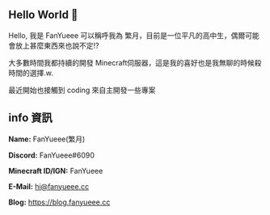 ## Hello World 👋
Hello, 我是 FanYueee 可以稱呼我為 繁月，目前是一位平凡的高中生，偶爾可能會放上甚麼東西來也說不定!?

大多數時間我都持續的開發 Minecraft伺服器，這是我的喜好也是我無聊的時候殺時間的選擇.w.

最近開始也接觸到 coding 來自主開發一些專案
## info 資訊
**Name:** FanYueee(繁月)

**Discord:** FanYueee#6090

**Minecraft ID/IGN:** FanYueee

**E-Mail:** hi@fanyueee.cc

**Blog:** https://blog.fanyueee.cc
